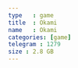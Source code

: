 ```yaml
---
type   : game
title  : Okami
name   : Okami
categories: [game]
telegram : 1279
size : 2.8 GB
---
```



